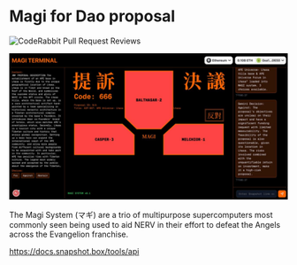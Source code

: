 # Magi for Dao proposal

![CodeRabbit Pull Request Reviews](https://img.shields.io/coderabbit/prs/github/chyyynh/magi?utm_source=oss&utm_medium=github&utm_campaign=chyyynh%2Fmagi&labelColor=171717&color=FF570A&link=https%3A%2F%2Fcoderabbit.ai&label=CodeRabbit+Reviews)

![Magi Preview](public/magi-preview.jpg)

The Magi System (マギ) are a trio of multipurpose supercomputers most commonly seen being used to aid NERV in their effort to defeat the Angels across the Evangelion franchise.

https://docs.snapshot.box/tools/api
